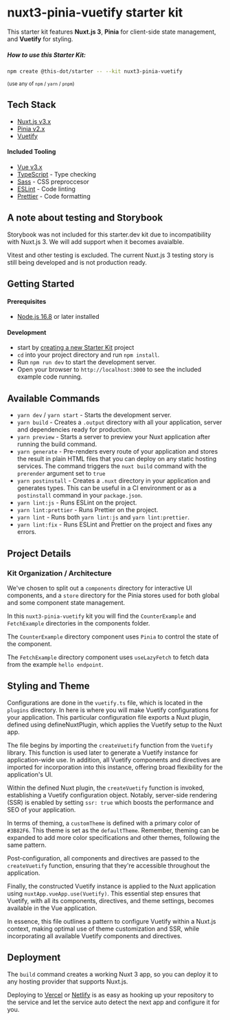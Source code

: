 # nuxt3-pinia-vuetify starter kit

This starter kit features **Nuxt.js 3**, **Pinia** for client-side state management, and **Vuetify** for styling.

##### How to use this Starter Kit:

```bash
npm create @this-dot/starter -- --kit nuxt3-pinia-vuetify
```

<sub>(use any of `npm` / `yarn` / `pnpm`)</sub>

## Tech Stack

- [Nuxt.js v3.x](https://nuxt.com/)
- [Pinia v2.x](https://pinia.vuejs.org/)
- [Vuetify](https://vuetifyjs.com/)

#### Included Tooling

- [Vue v3.x](https://vuejs.org/)
- [TypeScript](https://www.typescriptlang.org/) - Type checking
- [Sass](https://sass-lang.com/guide) - CSS preproccesor
- [ESLint](https://eslint.org/) - Code linting
- [Prettier](https://prettier.io/) - Code formatting

## A note about testing and Storybook

Storybook was not included for this starter.dev kit due to incompatibility with Nuxt.js 3. We will add support when it becomes avaialble.

Vitest and other testing is excluded. The current Nuxt.js 3 testing story is still being developed and is not production ready.

## Getting Started

#### Prerequisites

- [Node.js 16.8](https://nodejs.org/) or later installed

#### Development

- start by [creating a new Starter Kit](https://starter.dev/) project
- `cd` into your project directory and run `npm install`.
- Run `npm run dev` to start the development server.
- Open your browser to `http://localhost:3000` to see the included example code running.

## Available Commands

- `yarn dev` / `yarn start` - Starts the development server.
- `yarn build` - Creates a `.output` directory with all your application, server and dependencies ready for production.
- `yarn preview` - Starts a server to preview your Nuxt application after running the build command.
- `yarn generate` - Pre-renders every route of your application and stores the result in plain HTML files that you can deploy on any static hosting services. The command triggers the `nuxt build` command with the `prerender` argument set to `true`
- `yarn postinstall` - Creates a `.nuxt` directory in your application and generates types. This can be useful in a CI environment or as a `postinstall` command in your `package.json`.
- `yarn lint:js` - Runs ESLint on the project.
- `yarn lint:prettier` - Runs Prettier on the project.
- `yarn lint` - Runs both `yarn lint:js` and `yarn lint:prettier`.
- `yarn lint:fix` - Runs ESLint and Prettier on the project and fixes any errors.

## Project Details

### Kit Organization / Architecture

We've chosen to split out a `components` directory for interactive UI components, and a `store` directory for the Pinia stores used for both global and some component state management.

In this `nuxt3-pinia-vuetify` kit you will find the `CounterExample` and `FetchExample` directories in the components folder.

The `CounterExample` directory component uses `Pinia` to control the state of the component.

The `FetchExample` directory component uses `useLazyFetch` to fetch data from the example `hello endpoint`.

## Styling and Theme
Configurations are done in the `vuetify.ts` file, which is located in the `plugins` directory. In here is where you will make Vuetify configurations for your application. This particular configuration file exports a Nuxt plugin, defined using defineNuxtPlugin, which applies the Vuetify setup to the Nuxt app.

The file begins by importing the `createVuetify` function from the `Vuetify` library. This function is used later to generate a Vuetify instance for application-wide use. In addition, all Vuetify components and directives are imported for incorporation into this instance, offering broad flexibility for the application's UI.

Within the defined Nuxt plugin, the `createVuetify` function is invoked, establishing a Vuetify configuration object. Notably, server-side rendering (SSR) is enabled by setting `ssr: true` which boosts the performance and SEO of your application.

In terms of theming, a `customTheme` is defined with a primary color of `#3B82F6`. This theme is set as the `defaultTheme`. Remember, theming can be expanded to add more color specifications and other themes, following the same pattern.

Post-configuration, all components and directives are passed to the `createVuetify` function, ensuring that they're accessible throughout the application.

Finally, the constructed Vuetify instance is applied to the Nuxt application using `nuxtApp.vueApp.use(Vuetify)`. This essential step ensures that Vuetify, with all its components, directives, and theme settings, becomes available in the Vue application.

In essence, this file outlines a pattern to configure Vuetify within a Nuxt.js context, making optimal use of theme customization and SSR, while incorporating all available Vuetify components and directives.

## Deployment

The `build` command creates a working Nuxt 3 app, so you can deploy it to any hosting provider that supports Nuxt.js.

Deploying to [Vercel](https://vercel.com) or [Netlify](https://www.netlify.com) is as easy as hooking up your repository to the service and let the service auto detect the next app and configure it for you.
